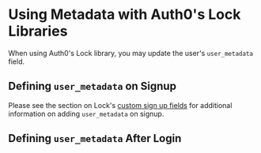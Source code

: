 # Using Metadata with Auth0's Lock Libraries

When using Auth0's Lock library, you may update the user's `user_metadata` field.

## Defining `user_metadata` on Signup

Please see the section on Lock's [custom sign up fields](libraries/lock/v10/new-features#custom-sign-up-fields) for additional information on adding `user_metadata` on signup.

## Defining `user_metadata` After Login
